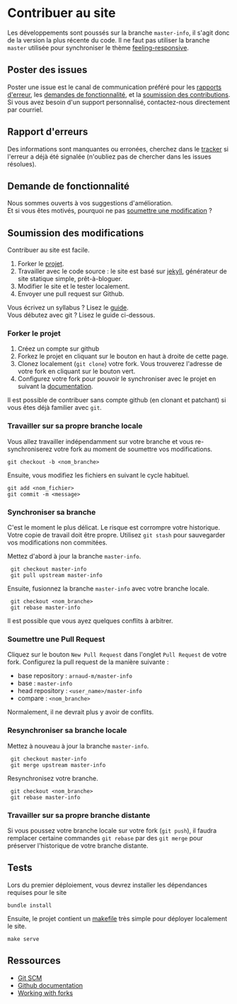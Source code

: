 # Contribuer au site 

Les développements sont poussés sur la branche `master-info`, il s'agit donc de la version la plus récente du code.
Il ne faut pas utiliser la branche `master` utilisée pour synchroniser le thème [feeling-responsive](https://github.com/Phlow/feeling-responsive).

## Poster des issues

Poster une issue est le canal de communication préféré pour les [rapports d'erreur](#bug), les [demandes de fonctionnalité](#feat), et la [soumission des contributions](#pull).
Si vous avez besoin d'un support personnalisé, contactez-nous directement par courriel.


<a name="bug"></a>
## Rapport d'erreurs

Des informations sont manquantes ou erronées, cherchez dans le [tracker](https://github.com/arnaud-m/master-info/issues) si l'erreur a déjà été signalée (n'oubliez pas de chercher dans les issues résolues).

<a name="feat"></a>
## Demande de fonctionnalité

Nous sommes ouverts à vos suggestions d'amélioration.  
Et si vous êtes motivés, pourquoi ne pas [soumettre une modification](#pull) ? 

<a name="pull"></a>
## Soumission des modifications

Contribuer au site est facile.

1. Forker le [projet](https://github.com/arnaud-m/master-info).
2. Travailler avec le code source : le site est basé sur [jekyll](https://jekyllrb.com/), générateur de site statique simple, prêt-à-bloguer.
3. Modifier le site et le tester localement.
4. Envoyer une pull request sur Github.

Vous écrivez un syllabus ? Lisez le [guide](http://i3s.unice.fr/master-info/divers/modele-syllabus/).  
Vous débutez avec git ? Lisez le guide ci-dessous.

### Forker le projet

1. Créez un compte sur github
2. Forkez le projet en cliquant sur le bouton en haut à droite de cette page.
3. Clonez localement (`git clone`) votre fork. Vous trouverez l'adresse de votre fork en cliquant sur le bouton vert.
4. Configurez votre fork pour pouvoir le synchroniser avec le projet en suivant la [documentation](https://help.github.com/en/github/collaborating-with-issues-and-pull-requests/configuring-a-remote-for-a-fork).

Il est possible de contribuer sans compte github (en clonant et patchant) si vous êtes déjà familier avec `git`. 
### Travailler sur sa propre branche locale

Vous allez travailler indépendamment sur votre branche et vous re-synchroniserez votre fork au moment de soumettre vos modifications. 
```
git checkout -b <nom_branche>
```

Ensuite, vous modifiez les fichiers en suivant le cycle habituel.
```
git add <nom_fichier>
git commit -m <message>
```

### Synchroniser sa branche
C'est le moment le plus délicat. Le risque est corrompre votre historique.  
Votre copie de travail doit être propre. Utilisez `git stash` pour sauvegarder vos modifications non commitées.

Mettez d'abord à jour la branche `master-info`.
```
 git checkout master-info
 git pull upstream master-info
```
 
Ensuite, fusionnez la branche `master-info` avec votre branche locale.
```
 git checkout <nom_branche>
 git rebase master-info 
```
Il est possible que vous ayez quelques conflits à arbitrer.

### Soumettre une Pull Request

Cliquez sur le bouton `New Pull Request` dans l'onglet `Pull Request` de votre fork.
Configurez la pull request de la manière suivante : 
 - base repository : `arnaud-m/master-info` 
 - base : `master-info`
 - head repository : `<user_name>/master-info`
 - compare : `<nom_branche>`
 
Normalement, il ne devrait plus y avoir de conflits.

### Resynchroniser sa branche locale

Mettez à nouveau à jour la branche `master-info`.
```
 git checkout master-info
 git merge upstream master-info 
```

Resynchronisez votre branche.
```
 git checkout <nom_branche>
 git rebase master-info 
```

### Travailler sur sa propre branche distante

Si vous poussez votre branche locale sur votre fork (`git push`), il faudra remplacer certaine commandes `git rebase` par des `git merge` pour préserver l'historique de votre branche distante. 

## Tests

Lors du premier déploiement, vous devrez installer les dépendances requises pour le site 
```
bundle install
```

Ensuite, le projet contient un [makefile](https://github.com/arnaud-m/master-info/blob/master-info/Makefile) très simple pour déployer localement le site. 
```
make serve
```

## Ressources 

- [Git SCM](https://git-scm.com/)
- [Github documentation](https://guides.github.com/)
- [Working with forks](https://help.github.com/en/github/collaborating-with-issues-and-pull-requests/working-with-forks)
